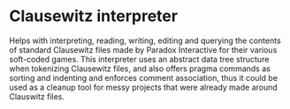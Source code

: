 # Clausewitz interpreter
Helps with interpreting, reading, writing, editing and querying the contents of standard Clausewitz files made by Paradox Interactive for their various soft-coded games. This interpreter uses an abstract data tree structure when tokenizing Clausewitz files, and also offers pragma commands as sorting and indenting and enforces comment association, thus it could be used as a cleanup tool for messy projects that were already made around Clauswitz files.